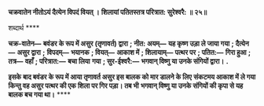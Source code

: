 **चक्रवातेन नीतोऽयं दैत्येन विपदं वियत् ।** **शिलायां पतितस्तत्र परित्रात: सुरेश्वरै: ॥ २५॥** 

शब्दार्थ **** 

**चक्र-वातेन—** **बवंडर के रूप में असुर (तृणावर्त) द्वारा** **; नीत: अयम्—** **यह कृष्ण उड़ा ले जाया गया** **; दैत्येन—** **असुर द्वारा** **;** **विपदम्—** **भयानक** **; वियत्—** **आकाश में** **; शिलायाम्—** **पत्थर पर** **; पतित:—** **गिरा हुआ** **; तत्र—** **वहाँ** **; परित्रात:—** **बचा लिया** **गया** **; सुर-ईश्वरै:—** **भगवान् विष्णु या उनके संगियों द्वारा।** **.** 

**इसके बाद बवंडर के रूप में आया तृणावर्त असुर इस बालक को मार डालने के लिए** **संकटमय आकाश में ले गया किन्तु वह असुर पत्थर की एक शिला पर गिर पड़ा। तब भी** **भगवान् विष्णु या उनके संगियों की कृपा से यह बालक बच गया था।** **** 